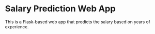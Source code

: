 # Salary Prediction Web App

This is a Flask-based web app that predicts the salary based on years of experience.

